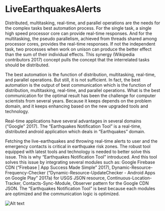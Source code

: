 # LiveEarthquakesAlerts

Distributed, multitasking, real-time, and parallel operations are the needs for the complex tasks best automation process. For the single task, a single high speed processor core can provide real-time responses. And for the multitasking, the pseudo parallelism, achieved from threads shared among processor cores, provides the real-time responses. If not the independent task, two processes when work on unison can produce the better effect than the sum of their individual effects. This synergy (Wikipedia contributors 2017) concept pulls the concept that the interrelated tasks should be distributed. 

The best automation is the function of distribution, multitasking, real-time, and parallel operations.  But still, it is not sufficient. In fact, the best automation is the output of best communication which is the function of distribution, multitasking, real-time, and parallel operations. What is the best communication for the optimal result has been the challenge for computer scientists from several years. Because it keeps depends on the problem domain, and it keeps enhancing based on the new upgraded tools and technology. 

Real-time applications have several advantages in several domains (“Google” 2017). The “Earthquakes Notification Tool” is a real-time, distributed android application which deals in “Earthquakes” domain. 

Fetching the live-earthquakes and throwing real-time alerts to user and the emergency contacts is critical in earthquake risk zones. The robust tool equipped with latest tools and technology is needed to better solve this issue. This is why “Earthquakes Notification Tool” introduced. And this tool solves this issue by integrating several modules such as: Google Firebase CDN (“Firebase | App Success Made Simple” 2017), Dynamic-Resource-Frequency-Checker (“Dynamic-Resource-UpdateChecker - Android Apps on Google Play” 2017a) for USGS JSON resource, Continuous-Location-Tracker, Contacts-Sync-Module, Observer pattern for the Google CDN JSON. The “Earthquakes Notification Tool” is best because each modules are optimized and the communication logic is optimized.



![Alt text](/app/mainActivity1.png?raw=true "MainActivity1")


